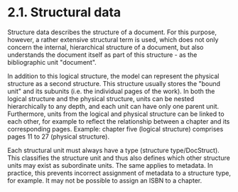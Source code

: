 # 2.1. Structural data

Structure data describes the structure of a document. For this purpose, however, a rather extensive structural term is used, which does not only concern the internal, hierarchical structure of a document, but also understands the document itself as part of this structure - as the bibliographic unit "document".

In addition to this logical structure, the model can represent the physical structure as a second structure. This structure usually stores the "bound unit" and its subunits \(i.e. the individual pages of the work\). In both the logical structure and the physical structure, units can be nested hierarchically to any depth, and each unit can have only one parent unit. Furthermore, units from the logical and physical structure can be linked to each other, for example to reflect the relationship between a chapter and its corresponding pages. Example: chapter five \(logical structure\) comprises pages 11 to 27 \(physical structure\).

Each structural unit must always have a type \(structure type/DocStruct\). This classifies the structure unit and thus also defines which other structure units may exist as subordinate units. The same applies to metadata. In practice, this prevents incorrect assignment of metadata to a structure type, for example. It may not be possible to assign an ISBN to a chapter.

